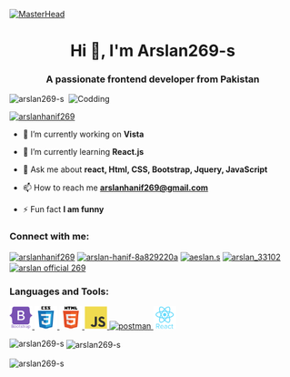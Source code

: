 [![MasterHead](https://1.bp.blogspot.com/-7A4WynwLsMw/XbBpCXG8fHI/AAAAAAAAMt4/uOa1bpLskYgrwGbllhSu2SDj_Mig8SXJQCLcBGAsYHQ/s1600/2000_600px.gif)](https://rishavchanda.io)
<h1 align="center">Hi 👋, I'm Arslan269-s</h1>
<h3 align="center">A passionate frontend developer from Pakistan</h3>
<img align="right" alt="Codding" width="400px" src="https://cdn.dribbble.com/users/1162077/screenshots/3848914/programmer.gif">

<p align="left"> <img src="https://komarev.com/ghpvc/?username=arslan269-s&label=Profile%20views&color=0e75b6&style=flat" alt="arslan269-s" /> </p>

<p align="left"> <a href="https://twitter.com/arslanhanif269" target="blank"><img src="https://img.shields.io/twitter/follow/arslanhanif269?logo=twitter&style=for-the-badge" alt="arslanhanif269" /></a> </p>

- 🔭 I’m currently working on **Vista**

- 🌱 I’m currently learning **React.js**

- 💬 Ask me about **react, Html, CSS, Bootstrap, Jquery, JavaScript**

- 📫 How to reach me **arslanhanif269@gmail.com**

- ⚡ Fun fact **I am funny**

<h3 align="left">Connect with me:</h3>
<p align="left">
<a href="https://twitter.com/arslanhanif269" target="blank"><img align="center" src="https://raw.githubusercontent.com/rahuldkjain/github-profile-readme-generator/master/src/images/icons/Social/twitter.svg" alt="arslanhanif269" height="30" width="40" /></a>
<a href="https://linkedin.com/in/arslan-hanif-8a829220a" target="blank"><img align="center" src="https://raw.githubusercontent.com/rahuldkjain/github-profile-readme-generator/master/src/images/icons/Social/linked-in-alt.svg" alt="arslan-hanif-8a829220a" height="30" width="40" /></a>
<a href="https://fb.com/aeslan.s" target="blank"><img align="center" src="https://raw.githubusercontent.com/rahuldkjain/github-profile-readme-generator/master/src/images/icons/Social/facebook.svg" alt="aeslan.s" height="30" width="40" /></a>
<a href="https://instagram.com/arslan_33102" target="blank"><img align="center" src="https://raw.githubusercontent.com/rahuldkjain/github-profile-readme-generator/master/src/images/icons/Social/instagram.svg" alt="arslan_33102" height="30" width="40" /></a>
<a href="https://www.youtube.com/c/arslan official 269" target="blank"><img align="center" src="https://raw.githubusercontent.com/rahuldkjain/github-profile-readme-generator/master/src/images/icons/Social/youtube.svg" alt="arslan official 269" height="30" width="40" /></a>
</p>

<h3 align="left">Languages and Tools:</h3>
<p align="left"> <a href="https://getbootstrap.com" target="_blank" rel="noreferrer"> <img src="https://raw.githubusercontent.com/devicons/devicon/master/icons/bootstrap/bootstrap-plain-wordmark.svg" alt="bootstrap" width="40" height="40"/> </a> <a href="https://www.w3schools.com/css/" target="_blank" rel="noreferrer"> <img src="https://raw.githubusercontent.com/devicons/devicon/master/icons/css3/css3-original-wordmark.svg" alt="css3" width="40" height="40"/> </a> <a href="https://www.w3.org/html/" target="_blank" rel="noreferrer"> <img src="https://raw.githubusercontent.com/devicons/devicon/master/icons/html5/html5-original-wordmark.svg" alt="html5" width="40" height="40"/> </a> <a href="https://developer.mozilla.org/en-US/docs/Web/JavaScript" target="_blank" rel="noreferrer"> <img src="https://raw.githubusercontent.com/devicons/devicon/master/icons/javascript/javascript-original.svg" alt="javascript" width="40" height="40"/> </a> <a href="https://postman.com" target="_blank" rel="noreferrer"> <img src="https://www.vectorlogo.zone/logos/getpostman/getpostman-icon.svg" alt="postman" width="40" height="40"/> </a> <a href="https://reactjs.org/" target="_blank" rel="noreferrer"> <img src="https://raw.githubusercontent.com/devicons/devicon/master/icons/react/react-original-wordmark.svg" alt="react" width="40" height="40"/> </a> </p>

<p><img align="left" src="https://github-readme-stats.vercel.app/api/top-langs?username=arslan269-s&show_icons=true&locale=en&layout=compact" alt="arslan269-s" /></p>

<p>&nbsp;<img align="center" src="https://github-readme-stats.vercel.app/api?username=arslan269-s&show_icons=true&locale=en" alt="arslan269-s" /></p>

<p><img align="center" src="https://github-readme-streak-stats.herokuapp.com/?user=arslan269-s&" alt="arslan269-s" /></p>
